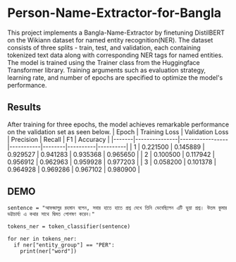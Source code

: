 # Person-Name-Extractor-for-Bangla

This project implements a Bangla-Name-Extractor by finetuning DistilBERT on the Wikiann dataset for named entity recognition(NER). The dataset consists of three splits - train, test, and validation, each containing tokenized text data along with corresponding NER tags for named entities. The model is trained using the Trainer class from the Huggingface Transformer library. Training arguments such as evaluation strategy, learning rate, and number of epochs are specified to optimize the model's performance.

## Results

After training for three epochs, the model achieves remarkable performance on the validation set as seen below.
| Epoch | Training Loss | Validation Loss | Precision | Recall | F1 | Accuracy |
|-------|---------------|-----------------|-----------|--------|----------|----------|
| 1 | 0.221500 | 0.145889 | 0.929527 | 0.941283 | 0.935368 | 0.965650 |
| 2 | 0.100500 | 0.117942 | 0.956912 | 0.962963 | 0.959928 | 0.977203 |
| 3 | 0.058200 | 0.101378 | 0.964928 | 0.969286 | 0.967102 | 0.980900 |

## DEMO

```
sentence = "আফজালুর রহমান বলেন, সবার হাতে হাতে প্রশ্ন দেখে তিনি ভেবেছিলেন এটি ভুয়া প্রশ্ন। উত্তম কুমার ভট্টাচার্য্য এ কথার সাথে দ্বিমত পোশষণ করেন।"

tokens_ner = token_classifier(sentence)

for ner in tokens_ner:
  if ner["entity_group"] == "PER":
    print(ner["word"])
```
